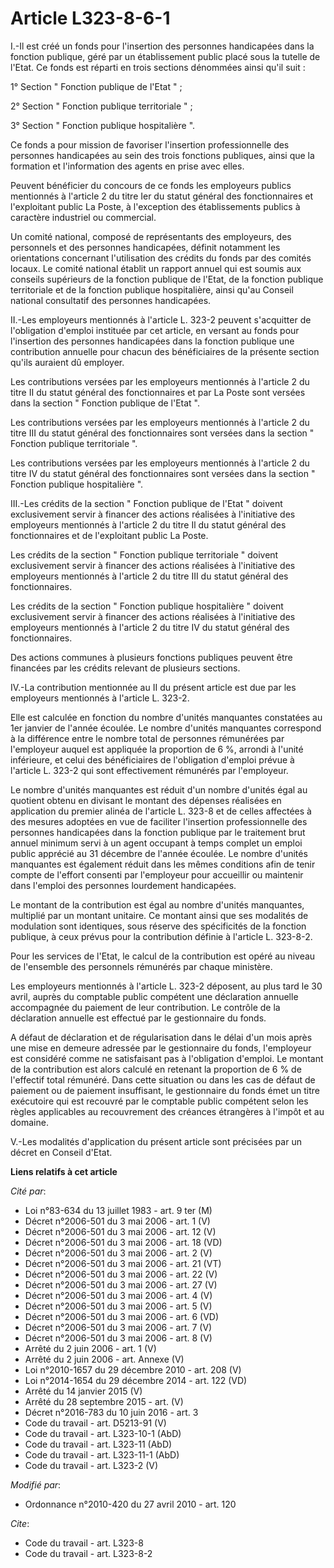 # Article L323-8-6-1

I.-Il est créé un fonds pour l'insertion des personnes handicapées dans la fonction publique, géré par un établissement
public placé sous la tutelle de l'Etat. Ce fonds est réparti en trois sections dénommées ainsi qu'il suit : 

1° Section " Fonction publique de l'Etat " ; 

2° Section " Fonction publique territoriale " ; 

3° Section " Fonction publique hospitalière ". 

Ce fonds a pour mission de favoriser l'insertion professionnelle des personnes handicapées au sein des trois fonctions
publiques, ainsi que la formation et l'information des agents en prise avec elles. 

Peuvent bénéficier du concours de ce fonds les employeurs publics mentionnés à l'article 2 du titre Ier du statut général des
fonctionnaires et l'exploitant public La Poste, à l'exception des établissements publics à caractère industriel ou
commercial. 

Un comité national, composé de représentants des employeurs, des personnels et des personnes handicapées, définit notamment
les orientations concernant l'utilisation des crédits du fonds par des comités locaux. Le comité national établit un rapport
annuel qui est soumis aux conseils supérieurs de la fonction publique de l'Etat, de la fonction publique territoriale et de
la fonction publique hospitalière, ainsi qu'au Conseil national consultatif des personnes handicapées. 

II.-Les employeurs mentionnés à l'article L. 323-2 peuvent s'acquitter de l'obligation d'emploi instituée par cet article, en
versant au fonds pour l'insertion des personnes handicapées dans la fonction publique une contribution annuelle pour chacun
des bénéficiaires de la présente section qu'ils auraient dû employer. 

Les contributions versées par les employeurs mentionnés à l'article 2 du titre II du statut général des fonctionnaires et par
La Poste sont versées dans la section " Fonction publique de l'Etat ". 

Les contributions versées par les employeurs mentionnés à l'article 2 du titre III du statut général des fonctionnaires sont
versées dans la section " Fonction publique territoriale ". 

Les contributions versées par les employeurs mentionnés à l'article 2 du titre IV du statut général des fonctionnaires sont
versées dans la section " Fonction publique hospitalière ". 

III.-Les crédits de la section " Fonction publique de l'Etat " doivent exclusivement servir à financer des actions réalisées
à l'initiative des employeurs mentionnés à l'article 2 du titre Il du statut général des fonctionnaires et de l'exploitant
public La Poste. 

Les crédits de la section " Fonction publique territoriale " doivent exclusivement servir à financer des actions réalisées à
l'initiative des employeurs mentionnés à l'article 2 du titre III du statut général des fonctionnaires. 

Les crédits de la section " Fonction publique hospitalière " doivent exclusivement servir à financer des actions réalisées à
l'initiative des employeurs mentionnés à l'article 2 du titre IV du statut général des fonctionnaires. 

Des actions communes à plusieurs fonctions publiques peuvent être financées par les crédits relevant de plusieurs sections. 

IV.-La contribution mentionnée au II du présent article est due par les employeurs mentionnés à l'article L. 323-2. 

Elle est calculée en fonction du nombre d'unités manquantes constatées au 1er janvier de l'année écoulée. Le nombre d'unités
manquantes correspond à la différence entre le nombre total de personnes rémunérées par l'employeur auquel est appliquée la
proportion de 6 %, arrondi à l'unité inférieure, et celui des bénéficiaires de l'obligation d'emploi prévue à l'article L.
323-2 qui sont effectivement rémunérés par l'employeur. 

Le nombre d'unités manquantes est réduit d'un nombre d'unités égal au quotient obtenu en divisant le montant des dépenses
réalisées en application du premier alinéa de l'article L. 323-8 et de celles affectées à des mesures adoptées en vue de
faciliter l'insertion professionnelle des personnes handicapées dans la fonction publique par le traitement brut annuel
minimum servi à un agent occupant à temps complet un emploi public apprécié au 31 décembre de l'année écoulée. Le nombre
d'unités manquantes est également réduit dans les mêmes conditions afin de tenir compte de l'effort consenti par l'employeur
pour accueillir ou maintenir dans l'emploi des personnes lourdement handicapées. 

Le montant de la contribution est égal au nombre d'unités manquantes, multiplié par un montant unitaire. Ce montant ainsi que
ses modalités de modulation sont identiques, sous réserve des spécificités de la fonction publique, à ceux prévus pour la
contribution définie à l'article L. 323-8-2.

Pour les services de l'Etat, le calcul de la contribution est opéré au niveau de l'ensemble des personnels rémunérés par
chaque ministère. 

Les employeurs mentionnés à l'article L. 323-2 déposent, au plus tard le 30 avril, auprès du comptable public compétent une
déclaration annuelle accompagnée du paiement de leur contribution. Le contrôle de la déclaration annuelle est effectué par le
gestionnaire du fonds.

A défaut de déclaration et de régularisation dans le délai d'un mois après une mise en demeure adressée par le gestionnaire
du fonds, l'employeur est considéré comme ne satisfaisant pas à l'obligation d'emploi. Le montant de la contribution est
alors calculé en retenant la proportion de 6 % de l'effectif total rémunéré. Dans cette situation ou dans les cas de défaut
de paiement ou de paiement insuffisant, le gestionnaire du fonds émet un titre exécutoire qui est recouvré par le comptable
public compétent selon les règles applicables au recouvrement des créances étrangères à l'impôt et au domaine.

V.-Les modalités d'application du présent article sont précisées par un décret en Conseil d'Etat.

**Liens relatifs à cet article**

_Cité par_:

  - Loi n°83-634 du 13 juillet 1983 - art. 9 ter (M)
  - Décret n°2006-501 du 3 mai 2006 - art. 1 (V)
  - Décret n°2006-501 du 3 mai 2006 - art. 12 (V)
  - Décret n°2006-501 du 3 mai 2006 - art. 18 (VD)
  - Décret n°2006-501 du 3 mai 2006 - art. 2 (V)
  - Décret n°2006-501 du 3 mai 2006 - art. 21 (VT)
  - Décret n°2006-501 du 3 mai 2006 - art. 22 (V)
  - Décret n°2006-501 du 3 mai 2006 - art. 27 (V)
  - Décret n°2006-501 du 3 mai 2006 - art. 4 (V)
  - Décret n°2006-501 du 3 mai 2006 - art. 5 (V)
  - Décret n°2006-501 du 3 mai 2006 - art. 6 (VD)
  - Décret n°2006-501 du 3 mai 2006 - art. 7 (V)
  - Décret n°2006-501 du 3 mai 2006 - art. 8 (V)
  - Arrêté du 2 juin 2006 - art. 1 (V)
  - Arrêté du 2 juin 2006 - art. Annexe (V)
  - Loi n°2010-1657 du 29 décembre 2010 - art. 208 (V)
  - Loi n°2014-1654 du 29 décembre 2014 - art. 122 (VD)
  - Arrêté du 14 janvier 2015 (V)
  - Arrêté du 28 septembre 2015 - art. (V)
  - Décret n°2016-783 du 10 juin 2016 - art. 3
  - Code du travail - art. D5213-91 (V)
  - Code du travail - art. L323-10-1 (AbD)
  - Code du travail - art. L323-11 (AbD)
  - Code du travail - art. L323-11-1 (AbD)
  - Code du travail - art. L323-2 (V)

_Modifié par_:

  - Ordonnance n°2010-420  du 27 avril 2010 - art. 120

_Cite_:

  - Code du travail - art. L323-8
  - Code du travail - art. L323-8-2
